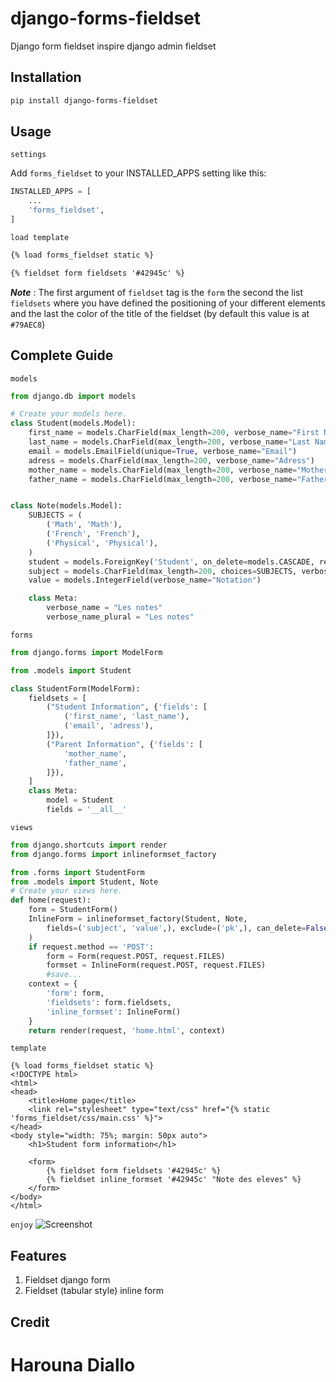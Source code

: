 django-forms-fieldset
==============
Django form fieldset inspire django admin fieldset

Installation
-----
```sh
pip install django-forms-fieldset
```

Usage
-----
`settings`

Add `forms_fieldset` to your INSTALLED_APPS setting like this:
```python
INSTALLED_APPS = [
    ...
    'forms_fieldset',
]
```

`load template`

```html
{% load forms_fieldset static %}

{% fieldset form fieldsets '#42945c' %}
```
***Note*** : The first argument of `fieldset` tag is the `form` the second the list
`fieldsets` where you have defined the positioning of your different elements and 
the last the color of the title of the fieldset (by default this value is at `#79AEC8`)

Complete Guide
----------

``models``
```python
from django.db import models

# Create your models here.
class Student(models.Model):
	first_name = models.CharField(max_length=200, verbose_name="First Name")
	last_name = models.CharField(max_length=200, verbose_name="Last Name")
	email = models.EmailField(unique=True, verbose_name="Email")
	adress = models.CharField(max_length=200, verbose_name="Adress")
	mother_name = models.CharField(max_length=200, verbose_name="Mother Name")
	father_name = models.CharField(max_length=200, verbose_name="Father Name")


class Note(models.Model):
	SUBJECTS = (
		('Math', 'Math'),
		('French', 'French'),
		('Physical', 'Physical'),
	)
	student = models.ForeignKey('Student', on_delete=models.CASCADE, related_name="notes")
	subject = models.CharField(max_length=200, choices=SUBJECTS, verbose_name="Subject")
	value = models.IntegerField(verbose_name="Notation")

	class Meta:
		verbose_name = "Les notes"
		verbose_name_plural = "Les notes"
```

``forms``
```python
from django.forms import ModelForm

from .models import Student

class StudentForm(ModelForm):
	fieldsets = [
		("Student Information", {'fields': [
			('first_name', 'last_name'),
			('email', 'adress'),
		]}),
		("Parent Information", {'fields': [
			'mother_name',
			'father_name',
		]}),
	]
	class Meta:
		model = Student
		fields = '__all__'

```

``views``
```python
from django.shortcuts import render
from django.forms import inlineformset_factory

from .forms import StudentForm
from .models import Student, Note
# Create your views here.
def home(request):
	form = StudentForm()
	InlineForm = inlineformset_factory(Student, Note, 
		fields=('subject', 'value',), exclude=('pk',), can_delete=False,
	)
	if request.method == 'POST':
		form = Form(request.POST, request.FILES)
		formset = InlineForm(request.POST, request.FILES)
		#save...
	context = {
		'form': form,
		'fieldsets': form.fieldsets,
		'inline_formset': InlineForm()
	}
	return render(request, 'home.html', context)
```

``template``
```jinja2
{% load forms_fieldset static %}
<!DOCTYPE html>
<html>
<head>
	<title>Home page</title>
	<link rel="stylesheet" type="text/css" href="{% static 'forms_fieldset/css/main.css' %}">
</head>
<body style="width: 75%; margin: 50px auto">
	<h1>Student form information</h1>

	<form>
		{% fieldset form fieldsets '#42945c' %}
		{% fieldset inline_formset '#42945c' "Note des eleves" %}
	</form>
</body>
</html>
```

`` enjoy ``
![Screenshot](https://github.com/hadpro24/django-forms-fieldset/blob/main/result_test.png?raw=true)

## Features
1. Fieldset django form
2. Fieldset (tabular style) inline form

## Credit
Harouna Diallo
=======
